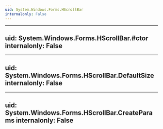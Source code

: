 ```yaml
---
uid: System.Windows.Forms.HScrollBar
internalonly: False
---
```


---
uid: System.Windows.Forms.HScrollBar.#ctor
internalonly: False
---

---
uid: System.Windows.Forms.HScrollBar.DefaultSize
internalonly: False
---

---
uid: System.Windows.Forms.HScrollBar.CreateParams
internalonly: False
---

